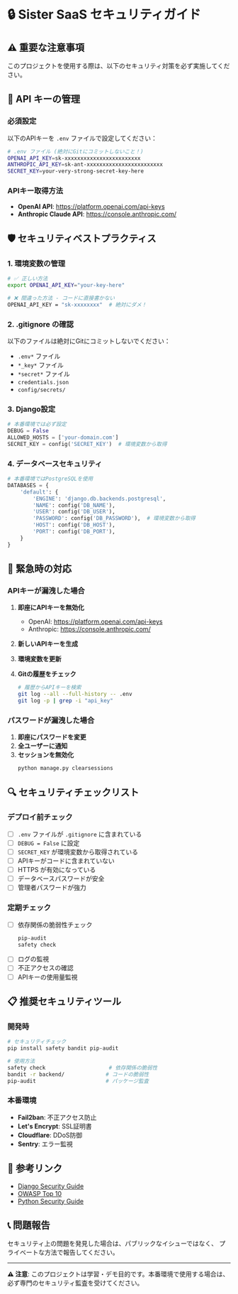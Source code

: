 # 🔒 Sister SaaS セキュリティガイド

## ⚠️ 重要な注意事項

このプロジェクトを使用する際は、以下のセキュリティ対策を必ず実施してください。

## 🔑 API キーの管理

### 必須設定
以下のAPIキーを `.env` ファイルで設定してください：

```bash
# .env ファイル (絶対にGitにコミットしないこと！)
OPENAI_API_KEY=sk-xxxxxxxxxxxxxxxxxxxxxxxx
ANTHROPIC_API_KEY=sk-ant-xxxxxxxxxxxxxxxxxxxxxxxx
SECRET_KEY=your-very-strong-secret-key-here
```

### APIキー取得方法
- **OpenAI API**: https://platform.openai.com/api-keys
- **Anthropic Claude API**: https://console.anthropic.com/

## 🛡️ セキュリティベストプラクティス

### 1. 環境変数の管理
```bash
# ✅ 正しい方法
export OPENAI_API_KEY="your-key-here"

# ❌ 間違った方法 - コードに直接書かない
OPENAI_API_KEY = "sk-xxxxxxxx"  # 絶対にダメ！
```

### 2. .gitignore の確認
以下のファイルは絶対にGitにコミットしないでください：
- `.env*` ファイル
- `*_key*` ファイル
- `*secret*` ファイル
- `credentials.json`
- `config/secrets/`

### 3. Django設定
```python
# 本番環境では必ず設定
DEBUG = False
ALLOWED_HOSTS = ['your-domain.com']
SECRET_KEY = config('SECRET_KEY')  # 環境変数から取得
```

### 4. データベースセキュリティ
```python
# 本番環境ではPostgreSQLを使用
DATABASES = {
    'default': {
        'ENGINE': 'django.db.backends.postgresql',
        'NAME': config('DB_NAME'),
        'USER': config('DB_USER'),
        'PASSWORD': config('DB_PASSWORD'),  # 環境変数から取得
        'HOST': config('DB_HOST'),
        'PORT': config('DB_PORT'),
    }
}
```

## 🚨 緊急時の対応

### APIキーが漏洩した場合
1. **即座にAPIキーを無効化**
   - OpenAI: https://platform.openai.com/api-keys
   - Anthropic: https://console.anthropic.com/

2. **新しいAPIキーを生成**

3. **環境変数を更新**

4. **Gitの履歴をチェック**
   ```bash
   # 履歴からAPIキーを検索
   git log --all --full-history -- .env
   git log -p | grep -i "api_key"
   ```

### パスワードが漏洩した場合
1. **即座にパスワードを変更**
2. **全ユーザーに通知**
3. **セッションを無効化**
   ```bash
   python manage.py clearsessions
   ```

## 🔍 セキュリティチェックリスト

### デプロイ前チェック
- [ ] `.env` ファイルが `.gitignore` に含まれている
- [ ] `DEBUG = False` に設定
- [ ] `SECRET_KEY` が環境変数から取得されている
- [ ] APIキーがコードに含まれていない
- [ ] HTTPS が有効になっている
- [ ] データベースパスワードが安全
- [ ] 管理者パスワードが強力

### 定期チェック
- [ ] 依存関係の脆弱性チェック
  ```bash
  pip-audit
  safety check
  ```
- [ ] ログの監視
- [ ] 不正アクセスの確認
- [ ] APIキーの使用量監視

## 📋 推奨セキュリティツール

### 開発時
```bash
# セキュリティチェック
pip install safety bandit pip-audit

# 使用方法
safety check                    # 依存関係の脆弱性
bandit -r backend/             # コードの脆弱性
pip-audit                      # パッケージ監査
```

### 本番環境
- **Fail2ban**: 不正アクセス防止
- **Let's Encrypt**: SSL証明書
- **Cloudflare**: DDoS防御
- **Sentry**: エラー監視

## 🔗 参考リンク

- [Django Security Guide](https://docs.djangoproject.com/en/4.2/topics/security/)
- [OWASP Top 10](https://owasp.org/www-project-top-ten/)
- [Python Security Guide](https://python-security.readthedocs.io/)

## 📞 問題報告

セキュリティ上の問題を発見した場合は、パブリックなイシューではなく、
プライベートな方法で報告してください。

---

**⚠️ 注意**: このプロジェクトは学習・デモ目的です。本番環境で使用する場合は、
必ず専門のセキュリティ監査を受けてください。